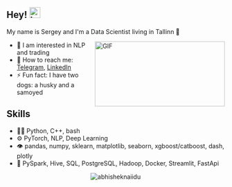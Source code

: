 
## Hey! <img src="https://media.giphy.com/media/hvRJCLFzcasrR4ia7z/giphy.gif" alt="Logo" width="25" height="25">
My name is Sergey and I'm a Data Scientist living in Tallinn 🌆

<img align="right" alt="GIF" src="https://github.com/abhisheknaiidu/abhisheknaiidu/blob/master/code.gif?raw=true" width="300" height="150" />

- 🤔 I am interested in NLP and trading
- 💬 How to reach me: [Telegram](https://t.me/slgero), [LinkedIn](https://www.linkedin.com/in/sergey-savvov/)
- ⚡ Fun fact: I have two dogs: a husky and a samoyed

## Skills
- 👨‍💻 Python, C++, bash
- ⚙️ PyTorch, NLP, Deep Learning
- 👁️ pandas, numpy, sklearn, matplotlib, seaborn, xgboost/catboost, dash, plotly
- 💽 PySpark, Hive, SQL, PostgreSQL, Hadoop, Docker, Streamlit, FastApi

<p align="center"> <img src="https://github-readme-stats.vercel.app/api?username=slgero&show_icons=true&hide_border=true&theme=gotham" alt="abhisheknaiidu" />
